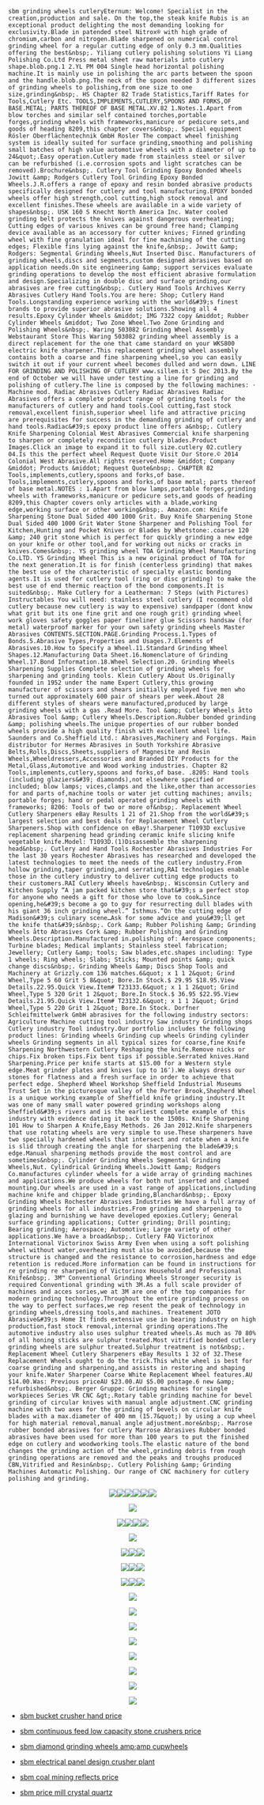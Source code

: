 
```
sbm grinding wheels cutleryEternum: Welcome! Specialist in the creation,production and sale. On the top,the steak knife Rubis is an exceptional product delighting the most demanding looking for exclusivity.Blade in patended steel Nitrox® with high grade of chromium,carbon and nitrogen.Blade sharpened on numerical control grinding wheel for a regular cutting edge of only 0.3 mm.Qualities offering the best&nbsp;. Yiliang cutlery polishing solutions Yi Liang Polishing Co.Ltd Press metal sheet raw materials into cutlery shape.blob.png.1 2.YL PM 004 Single head horizontal polishing machine.It is mainly use in polishing the arc parts between the spoon and the handle.blob.png.The neck of the spoon needed 3 different sizes of grinding wheels to polishing,from one size to one size,grinding&nbsp;. HS Chapter 82 Trade Statistics,Tariff Rates for Tools,Cutlery Etc. TOOLS,IMPLEMENTS,CUTLERY,SPOONS AND FORKS,OF BASE.METAL; PARTS THEREOF OF BASE METAL.XV.82 1.Notes.1.Apart from blow torches and similar self contained torches,portable forges,grinding wheels with frameworks,manicure or pedicure sets,and goods of heading 8209,this chapter covers&nbsp;. Special equipment Rösler Oberflächentechnik GmbH Rosler The compact wheel finishing system is ideally suited for surface grinding,smoothing and polishing small batches of high value automotive wheels with a diameter of up to 24&quot;.Easy operation.Cutlery made from stainless steel or silver can be refurbished (i.e.corrosion spots and light scratches can be removed).Brochure&nbsp;. Cutlery Tool Grinding Epoxy Bonded Wheels Jowitt &amp; Rodgers Cutlery Tool Grinding Epoxy Bonded Wheels.J.R.offers a range of epoxy and resin bonded abrasive products specifically designed for cutlery and tool manufacturing.EPOXY bonded wheels offer high strength,cool cutting,high stock removal and excellent finishes.These wheels are available in a wide variety of shapes&nbsp;. USK 160 S Knecht North America Inc. Water cooled grinding belt protects the knives against dangerous overheating; Cutting edges of various knives can be ground free hand; Clamping device available as an accessory for cutter knives; Finned grinding wheel with fine granulation ideal for fine machining of the cutting edges; Flexible fins lying against the knife,&nbsp;. Jowitt &amp; Rodgers: Segmental Grinding Wheels,Nut Inserted Disc. Manufacturers of grinding wheels,discs and segments,custom designed abrasives based on application needs.On site engineering &amp; support services evaluate grinding operations to develop the most efficient abrasive formulation and design.Specializing in double disc and surface grinding,our abrasives are free cutting&nbsp;. Cutlery Hand Tools Archives Kerry Abrasives Cutlery Hand Tools.You are here: Shop; Cutlery Hand Tools.Longstanding experience working with the world&#39;s finest brands to provide superior abrasive solutions.Showing all 4 results.Epoxy Cylinder Wheels &middot; IMG 7322 copy &middot; Rubber Cylinder Wheels &middot; Two Zone Wheel.Two Zone Grinding and Polishing Wheels&nbsp;. Waring 503082 Grinding Wheel Assembly Webstaurant Store This Waring 503082 grinding wheel assembly is a direct replacement for the one that came standard on your WKS800 electric knife sharpener.This replacement grinding wheel assembly contains both a coarse and fine sharpening wheel,so you can easily switch it out if your current wheel becomes dulled and worn down. LINE FOR GRINDING AND POLISHING OF CUTLERY www.sillem.it 5 Dec 2013.By the end of October we will have under testing a line for grinding and polishing of cutlery.The line is composed by the following machines: · Machine mod. Radiac Abrasives Cutlery Radiac Abrasives Radiac Abrasives offers a complete product range of grinding tools for the manufacturers of cutlery and hand tools.Cool cutting,fast stock removal,excellent finish,superior wheel life and attractive pricing are prerequisites for success in the demanding grinding of cutlery and hand tools.Radiac&#39;s epoxy product line offers a&nbsp;. Cutlery Knife Sharpening Colonial West Abrasives Commercial knife sharpening to sharpen or completely recondition cutlery blades.Product Images.Click an image to expand it to full size.cutlery 02.cutlery 04.Is this the perfect wheel Request Quote Visit Our Store.© 2014 Colonial West Abrasive.All rights reserved.Home &middot; Company &middot; Products &middot; Request Quote&nbsp;. CHAPTER 82 Tools,implements,cutlery,spoons and forks,of base. Tools,implements,cutlery,spoons and forks,of base metal; parts thereof of base metal.NOTES : 1.Apart from blow lamps,portable forges,grinding wheels with frameworks,manicure or pedicure sets,and goods of heading 8209,this Chapter covers only articles with a blade,working edge,working surface or other working&nbsp;. Amazon.com: Knife Sharpening Stone Dual Sided 400 1000 Grit. Buy Knife Sharpening Stone Dual Sided 400 1000 Grit Water Stone Sharpener and Polishing Tool for Kitchen,Hunting and Pocket Knives or Blades by Whetstone:.coarse 120 &amp; 240 grit stone which is perfect for quickly grinding a new edge on your knife or other tool,and for working out nicks or cracks in knives.Comes&nbsp;. YS grinding wheel TOA Grinding Wheel Manufacturing Co.LTD. YS Grinding Wheel This is a new original product of TOA for the next generation.It is for finish (centerless grinding) that makes the best use of the characteristic of specialty elastic bonding agents.It is used for cutlery tool (ring or disc grinding) to make the best use of end thermic reaction of the bond components.It is suited&nbsp;. Make Cutlery for a Leatherman: 7 Steps (with Pictures) Instructables You will need: stainless steel cutlery (I recommend old cutlery because new cutlery is way to expensive) sandpaper (dont know what grit but its one fine grit and one rough grit) grinding wheel work gloves safety goggles paper fineliner glue Scissors handsaw (for metal) waterproof marker for your own safety grinding wheels Master Abrasives CONTENTS.SECTION.PAGE.Grinding Process.1.Types of Bonds.5.Abrasive Types,Properties and Usages.7.Elements of Abrasives.10.How to Specify a Wheel.11.Standard Grinding Wheel Shapes.12.Manufacturing Data Sheet.16.Nomenclature of Grinding Wheel.17.Bond Information.18.Wheel Selection.20. Grinding Wheels Sharpening Supplies Complete selection of grinding wheels for sharpening and grinding tools. Klein Cutlery About Us.Originally founded in 1952 under the name Expert Cutlery,this growing manufacturer of scissors and shears initially employed five men who turned out approximately 600 pair of shears per week.About 28 different styles of shears were manufactured,produced by large grinding wheels with a gas .Read More. Tool &amp; Cutlery Wheels åtto Abrasives Tool &amp; Cutlery Wheels.Description.Rubber bonded grinding &amp; polishing wheels.The unique properties of our rubber bonded wheels provide a high quality finish with excellent wheel life. Saunders and Co.Sheffield Ltd.: Abrasives,Machinery and Forgings. Main distributor for Hermes Abrasives in South Yorkshire Abrasive Belts,Rolls,Discs,Sheets,suppliers of Magnesite and Resin Wheels,Wheeldressers,Accessories and Branded DIY Products for the Metal,Glass,Automotive and Wood working industries. Chapter 82 Tools,implements,cutlery,spoons and forks,of base. .8205: Hand tools (including glaziers&#39; diamonds),not elsewhere specified or included; blow lamps; vices,clamps and the like,other than accessories for and parts of,machine tools or water jet cutting machines; anvils; portable forges; hand or pedal operated grinding wheels with frameworks; 8206: Tools of two or more of&nbsp;. Replacement Wheel Cutlery Sharpeners eBay Results 1 21 of 21.Shop from the world&#39;s largest selection and best deals for Replacement Wheel Cutlery Sharpeners.Shop with confidence on eBay!.Sharpener T1093D exclusive replacement sharpening head grinding ceramic knife slicing knife vegetable knife.Model: T1093D.(1)Disassemble the sharpening head&nbsp;. Cutlery and Hand Tools Rochester Abrasives Industries For the last 30 years Rochester Abrasives has researched and developed the latest technologies to meet the needs of the cutlery industry.From hollow grinding,taper grinding,and serrating,RAI technologies enable those in the cutlery industry to deliver cutting edge products to their customers.RAI Cutlery Wheels have&nbsp;. Wisconsin Cutlery and Kitchen Supply “A jam packed kitchen store that&#39;s a perfect stop for anyone who needs a gift for those who love to cook…Since opening,he&#39;s become a go to guy for resurrecting dull blades with his giant 36 inch grinding wheel.” Isthmus.“On the cutting edge of Madison&#39;s culinary scene…Ask for some advice and you&#39;ll get the knife that&#39;s&nbsp;. Cork &amp; Rubber Polishing &amp; Grinding Wheels åtto Abrasives Cork &amp; Rubber Polishing and Grinding Wheels.Description.Manufactured in.polishing of: Aerospace components; Turbine blades; Medical implants; Stainless steel fabrication; Jewellery; Cutlery &amp; tools; Saw blades,etc.shapes including: Type 1 wheels; Ring wheels; Slabs; Sticks; Mounted points &amp; quick change discs&nbsp;. Grinding Wheels &amp; Discs Shop Tools and Machinery at Grizzly.com 136 matches.6&quot; x 1 1 2&quot; Grind Wheel,Type 5 60 Grit 5 8&quot; Bore.In Stock.$ 29.95 $18.95.View Details.22.95.Quick View.Item# T23133.6&quot; x 1 1 2&quot; Grind Wheel,Type 5 320 Grit 1 2&quot; Bore.In Stock.$ 36.95 $22.95.View Details.21.95.Quick View.Item# T23132.6&quot; x 1 1 2&quot; Grind Wheel,Type 5 220 Grit 1 2&quot; Bore.In Stock. Dorfner Schleifmittelwerk GmbH abrasives for the following industry sectors: Agriculture Machine cutting tool industry Saw industry Grinding shops Cutlery industry Tool industry.Our portfolio includes the following product lines: Grinding wheels Grinding cup wheels Grinding cylinder wheels Grinding segments in all typical sizes for coarse,fine Knife Sharpening Northwestern Cutlery Reshaping the knife.Remove nicks or chips.Fix broken tips.Fix bent tips if possible.Serrated knives.Hand Sharpening.Price per knife starts at $15.00 for a Western style edge.Meat grinder plates and knives (up to 16″).We always dress our stones for flatness and a fresh surface in order to achieve that perfect edge. Shepherd Wheel Workshop Sheffield Industrial Museums Trust Set in the picturesque valley of the Porter Brook,Shepherd Wheel is a unique working example of Sheffield knife grinding industry.It was one of many small water powered grinding workshops along Sheffield&#39;s rivers and is the earliest complete example of this industry with evidence dating it back to the 1500s. Knife Sharpening 101 How to Sharpen A Knife,Easy Methods. 26 Jan 2012.Knife sharpeners that use rotating wheels are very simple to use.These sharpeners have two specially hardened wheels that intersect and rotate when a knife is slid through creating the angle for sharpening the blade&#39;s edge.Manual sharpening methods provide the most control and are sometimes&nbsp;. Cylinder Grinding Wheels Segmental Grinding Wheels,Nut. Cylindrical Grinding Wheels.Jowitt &amp; Rodgers Co.manufactures cylinder wheels for a wide array of grinding machines and applications.We produce wheels for both nut inserted and clamped mounting.Our wheels are used in a vast range of applications,including machine knife and chipper blade grinding,Blanchard&nbsp;. Epoxy Grinding Wheels Rochester Abrasives Industries We have a full array of grinding wheels for all industries.From grinding and sharpening to glazing and burnishing we have developed epoxies.Cutlery; General surface grinding applications; Cutter grinding; Drill pointing; Bearing grinding; Aerospace; Automotive; Large variety of other applications.We have a broad&nbsp;. Cutlery FAQ Victorinox International Victorinox Swiss Army Even when using a soft polishing wheel without water,overheating must also be avoided,because the structure is changed and the resistance to corrosion,hardness and edge retention is reduced.More information can be found in instructions for re grinding re sharpening of Victorinox Household and Professional Knife&nbsp;. 3M™ Conventional Grinding Wheels Stronger security is required Conventional grinding with 3M.As a full scale provider of machines and acces sories,we at 3M are one of the top companies for modern grinding technology.Throughout the entire grinding process on the way to perfect surfaces,we rep resent the peak of technology in grinding wheels,dressing tools,and machines. Treatement JOTO Abrasive&#39;s Home It finds extensive use in bearing industry on high production,fast stock removal,internal grinding operations.The automotive industry also uses sulphur treated wheels.As much as 70 80% of all honing sticks are sulphur treated.Most vitrified bonded cutlery grinding wheels are sulphur treated.Sulphur treatment is not&nbsp;. Replacement Wheel Cutlery Sharpeners eBay Results 1 32 of 32.These Replacement Wheels ought to do the trick.This white wheel is best for coarse grinding and sharpening,and assists in restoring and shaping your knife.Water Sharpener Coarse White Replacement Wheel features.AU $14.00.Was: Previous priceAU $23.00.AU $5.00 postage.6 new &amp; refurbished&nbsp;. Berger Gruppe: Grinding machines for single workpieces Series VR CNC &gt;.Rotary table grinding machine for bevel grinding of circular knives with manual angle adjustment.CNC grinding machine with two axes for the grinding of bevels on circular knife blades with a max.diameter of 400 mm (15.7&quot;) by using a cup wheel for high material removal,manual angle adjustment.more&nbsp;. Marrose rubber bonded abrasives for cutlery Marrose Abrasives Rubber bonded abrasives have been used for more than 100 years to put the finished edge on cutlery and woodworking tools.The elastic nature of the bond changes the grinding action of the wheel,grinding debris from rough grinding operations are removed and the peaks and troughs produced CBN,Vitrified and Resin&nbsp;. Cutlery Polishing &amp; Grinding Machines Automatic Polishing. Our range of CNC machinery for cutlery polishing and grinding. 
```

<div align="center">
  
<a rel="nofollow" href="https://m.shibang-china.com?f=github&k=sbm+grinding+wheels+cutlery"><img src="https://static.shibang-china.com/en/l.png"></a><img src="https://static.shibang-china.com/en/hw.png"><a rel="nofollow" href="https://m.shibang-china.com/product/?f=github&k=sbm+grinding+wheels+cutlery"><img src="https://static.shibang-china.com/en/p.png"></a><a rel="nofollow" href="https://m.shibang-china.com/cases/?f=github&k=sbm+grinding+wheels+cutlery"><img src="https://static.shibang-china.com/en/c.png"></a><a rel="nofollow" href="https://m.shibang-china.com/news/?f=github&k=sbm+grinding+wheels+cutlery"><img src="https://static.shibang-china.com/en/n.png"></a><a rel="nofollow" href="https://m.shibang-china.com?f=github&k=sbm+grinding+wheels+cutlery"><img src="https://static.shibang-china.com/en/m.png"></a>

<a rel="nofollow" href="https://m.shibang-china.com/product/?f=github&k=sbm+grinding+wheels+cutlery"><img src="https://static.shibang-china.com/en/b.jpg"></a>
  
<a rel="nofollow" href="https://m.shibang-china.com/solution-aggregate.html?f=github&k=sbm+grinding+wheels+cutlery"><img src="https://static.shibang-china.com/en/a.jpg"></a><a rel="nofollow" href="https://m.shibang-china.com/solution-mine.html?f=github&k=sbm+grinding+wheels+cutlery"><img src="https://static.shibang-china.com/en/m.jpg"></a><a rel="nofollow" href="https://m.shibang-china.com/solution-mill.html?f=github&k=sbm+grinding+wheels+cutlery"><img src="https://static.shibang-china.com/en/g.jpg"></a><a rel="nofollow" href="https://m.shibang-china.com/solution-epc.html?f=github&k=sbm+grinding+wheels+cutlery"><img src="https://static.shibang-china.com/en/e.jpg"></a>

<a rel="nofollow" href="https://m.shibang-china.com/product/?f=github&k=sbm+grinding+wheels+cutlery"><img src="https://static.shibang-china.com/en/a-p.png"></a>

<a rel="nofollow" href="https://m.shibang-china.com/product/crusher/c6x.html?f=github&k=sbm+grinding+wheels+cutlery"><img src="https://static.shibang-china.com/en/j.jpg"></a><a rel="nofollow" href="https://m.shibang-china.com/product/crusher/ci5x.html?f=github&k=sbm+grinding+wheels+cutlery"><img src="https://static.shibang-china.com/en/i.jpg"></a><a rel="nofollow" href="https://m.shibang-china.com/product/crusher/hst.html?f=github&k=sbm+grinding+wheels+cutlery"><img src="https://static.shibang-china.com/en/c.jpg"></a>

<a rel="nofollow" href="https://m.shibang-china.com/product/mill/mtw.html?f=github&k=sbm+grinding+wheels+cutlery"><img src="https://static.shibang-china.com/en/mtw.jpg"></a><a rel="nofollow" href="https://m.shibang-china.com/product/mill/scm.html?f=github&k=sbm+grinding+wheels+cutlery"><img src="https://static.shibang-china.com/en/scm.jpg"></a><a rel="nofollow" href="https://m.shibang-china.com/product/mill/lm.html?f=github&k=sbm+grinding+wheels+cutlery"><img src="https://static.shibang-china.com/en/lm.jpg"></a>

<a rel="nofollow" href="https://m.shibang-china.com/product/sand/vsi6x.html?f=github&k=sbm+grinding+wheels+cutlery"><img src="https://static.shibang-china.com/en/6x.jpg"></a><a rel="nofollow" href="https://m.shibang-china.com/product/sand/vu.html?f=github&k=sbm+grinding+wheels+cutlery"><img src="https://static.shibang-china.com/en/vu.jpg"></a><a rel="nofollow" href="https://m.shibang-china.com/product/mobile/klun.html?f=github&k=sbm+grinding+wheels+cutlery"><img src="https://static.shibang-china.com/en/k.jpg"></a>

<a rel="nofollow" href="https://m.shibang-china.com/cases/?f=github&k=sbm+grinding+wheels+cutlery"><img src="https://static.shibang-china.com/en/case.png"></a>

<a rel="nofollow" href="https://m.shibang-china.com/cases/aggregate/202.html?f=github&k=sbm+grinding+wheels+cutlery"><img src="https://static.shibang-china.com/en/c-1.jpg"></a>

<a rel="nofollow" href="https://m.shibang-china.com/cases/aggregate/203.html?f=github&k=sbm+grinding+wheels+cutlery"><img src="https://static.shibang-china.com/en/c-2.jpg"></a>

<a rel="nofollow" href="https://m.shibang-china.com/cases/mill/123.html?f=github&k=sbm+grinding+wheels+cutlery"><img src="https://static.shibang-china.com/en/c-3.jpg"></a>

<a rel="nofollow" href="https://m.shibang-china.com/contact_us.html?f=github&k=sbm+grinding+wheels+cutlery"><img src="https://static.shibang-china.com/en/contact.png"></a>

<a rel="nofollow" href="https://swt.shibang-china.com/?f=github&k=sbm+grinding+wheels+cutlery"><img src="https://static.shibang-china.com/en/chat.png"></a>

<a rel="nofollow" href="https://whatsapp.shibangsoft.com/WhatsApp.php?f=github&k=sbm+grinding+wheels+cutlery"><img src="https://static.shibang-china.com/en/whatsapp.png"></a>

<a rel="nofollow" href="https://m.shibang-china.com/?f=github&k=sbm+grinding+wheels+cutlery"><img src="https://static.shibang-china.com/en/website.png"></a>

</div>


* [sbm bucket crusher hand price](sbm%20bucket%20crusher%20hand%20price.md)

* [sbm continuous feed low capacity stone crushers price](sbm%20continuous%20feed%20low%20capacity%20stone%20crushers%20price.md)

* [sbm diamond grinding wheels amp;amp cupwheels](sbm%20diamond%20grinding%20wheels%20amp%3Bamp%20cupwheels.md)

* [sbm electrical panel design crusher plant](sbm%20electrical%20panel%20design%20crusher%20plant.md)

* [sbm coal mining reflects price](sbm%20coal%20mining%20reflects%20price.md)

* [sbm price mill crystal quartz](sbm%20price%20mill%20crystal%20quartz.md)
